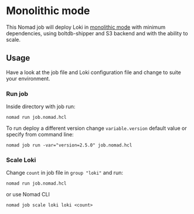 # Monolithic mode

This Nomad job will deploy Loki in
[monolithic mode](https://grafana.com/docs/loki/latest/fundamentals/architecture/deployment-modes/#monolithic-mode)
with minimum dependencies, using boltdb-shipper and S3 backend and with the
ability to scale.

## Usage

Have a look at the job file and Loki configuration file and change to suite your
environment.

### Run job

Inside directory with job run:

```shell
nomad run job.nomad.hcl
```

To run deploy a different version change `variable.version` default value or
specify from command line:

```shell
nomad job run -var="version=2.5.0" job.nomad.hcl
```

### Scale Loki

Change `count` in job file in `group "loki"` and run:

```shell
nomad run job.nomad.hcl
```

or use Nomad CLI

```shell
nomad job scale loki loki <count>
```
